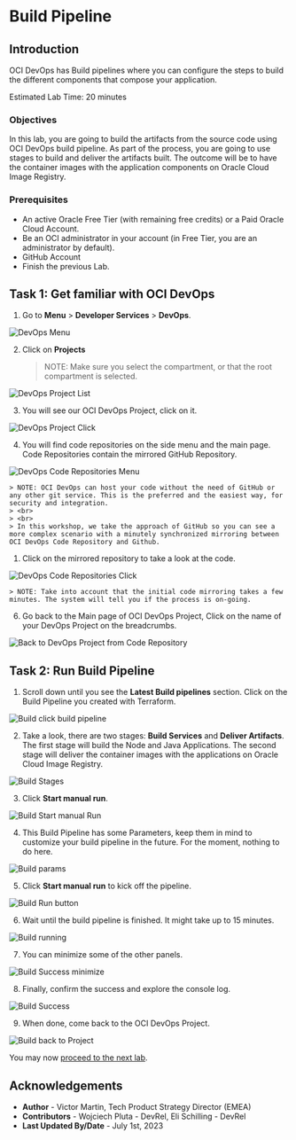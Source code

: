 # Build Pipeline

## Introduction

OCI DevOps has Build pipelines where you can configure the steps to build the different components that compose your application.

Estimated Lab Time: 20 minutes

### Objectives

In this lab, you are going to build the artifacts from the source code using OCI DevOps build pipeline. As part of the process, you are going to use stages to build and deliver the artifacts built. The outcome will be to have the container images with the application components on Oracle Cloud Image Registry.

### Prerequisites

- An active Oracle Free Tier (with remaining free credits) or a Paid Oracle Cloud Account.
- Be an OCI administrator in your account (in Free Tier, you are an administrator by default).
- GitHub Account
- Finish the previous Lab.

## Task 1: Get familiar with OCI DevOps

1. Go to **Menu** > **Developer Services** > **DevOps**.
  
  ![DevOps Menu](images/devops-menu.png)

2. Click on **Projects**

    > NOTE: Make sure you select the compartment, or that the root compartment is selected.
  
  ![DevOps Project List](images/devops-project-list.png)

3. You will see our OCI DevOps Project, click on it.

  ![DevOps Project Click](images/devops-project-click.png)

4. You will find code repositories on the side menu and the main page. Code Repositories contain the mirrored GitHub Repository.

  ![DevOps Code Repositories Menu](images/devops-project-code-repositories.png)

    > NOTE: OCI DevOps can host your code without the need of GitHub or any other git service. This is the preferred and the easiest way, for security and integration.
    > <br>
    > <br>
    > In this workshop, we take the approach of GitHub so you can see a more complex scenario with a minutely synchronized mirroring between OCI DevOps Code Repository and Github.

1. Click on the mirrored repository to take a look at the code.

  ![DevOps Code Repositories Click](images/devops-project-code-repositories-click.png)

    > NOTE: Take into account that the initial code mirroring takes a few minutes. The system will tell you if the process is on-going.

6. Go back to the Main page of OCI DevOps Project, Click on the name of your DevOps Project on the breadcrumbs.

  ![Back to DevOps Project from Code Repository](images/devops-code-repository-back.png)

## Task 2: Run Build Pipeline

1. Scroll down until you see the **Latest Build pipelines** section. Click on the Build Pipeline you created with Terraform.

  ![Build click build pipeline](images/devops-build-click-buildpipeline.png)

2. Take a look, there are two stages: **Build Services** and **Deliver Artifacts**. The first stage will build the Node and Java Applications. The second stage will deliver the container images with the applications on Oracle Cloud Image Registry.

  ![Build Stages](images/build-stages.png)

3. Click **Start manual run**.

  ![Build Start manual Run](images/build-stages-start-manual-run.png)

4. This Build Pipeline has some Parameters, keep them in mind to customize your build pipeline in the future. For the moment, nothing to do here.

  ![Build params](images/build-params.png)

5. Click **Start manual run** to kick off the pipeline.

  ![Build Run button](images/build-run-button.png)

6. Wait until the build pipeline is finished. It might take up to 15 minutes.

  ![Build running](images/build-running.png)

7. You can minimize some of the other panels.

  ![Build Success minimize](images/build-success-minimize.png)

8. Finally, confirm the success and explore the console log.

  ![Build Success](images/build-success.png)

9.  When done, come back to the OCI DevOps Project.

  ![Build back to Project](images/build-back.png)

You may now [proceed to the next lab](#next).

## Acknowledgements

* **Author** - Victor Martin, Tech Product Strategy Director (EMEA)
* **Contributors** - Wojciech Pluta - DevRel, Eli Schilling - DevRel
* **Last Updated By/Date** - July 1st, 2023